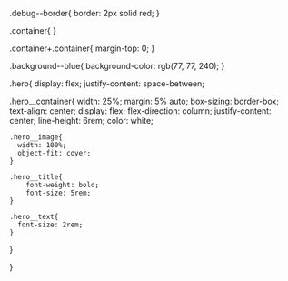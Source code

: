 .debug--border{
  border: 2px solid red;
}

.container{
}

.container+.container{
  margin-top: 0;
}

.background--blue{
  background-color: rgb(77, 77, 240);
}

.hero{
  display: flex;
  justify-content: space-between;

  .hero__container{
    width: 25%;
    margin: 5% auto;
    box-sizing: border-box;
    text-align: center;
    display: flex;
    flex-direction: column;
    justify-content: center;
    line-height: 6rem;
    color: white;

    .hero__image{
      width: 100%;
      object-fit: cover;
    }

    .hero__title{
        font-weight: bold;
        font-size: 5rem;     
    }

    .hero__text{
      font-size: 2rem;
    }
  }


}


